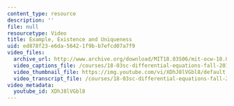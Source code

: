 ```yaml
---
content_type: resource
description: ''
file: null
resourcetype: Video
title: Example, Existence and Uniqueness
uid: ed878f23-e6da-5642-1f9b-b7efcd07a7f9
video_files:
  archive_url: http://www.archive.org/download/MIT18.03S06/mit-ocw-18.03-lec1-05feb2003-220k_512kb.mp4
  video_captions_file: /courses/18-03sc-differential-equations-fall-2011/b2b1f3b18f9e5e1fa832b8ff85ad2ecf_XDhJ8lVGbl8.vtt
  video_thumbnail_file: https://img.youtube.com/vi/XDhJ8lVGbl8/default.jpg
  video_transcript_file: /courses/18-03sc-differential-equations-fall-2011/b999f3dd44679ba91b21e929bd83701d_XDhJ8lVGbl8.pdf
video_metadata:
  youtube_id: XDhJ8lVGbl8
---
```


